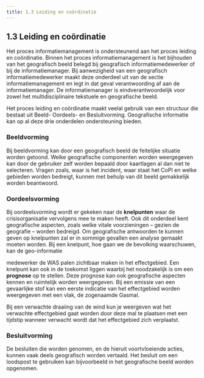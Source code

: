 ```yaml
---
title: 1.3 Leiding en coördinatie
---
```


## 1.3 Leiding en coördinatie

Het proces informatiemanagement is ondersteunend aan het proces leiding en coördinatie.
Binnen het proces informatiemanagement is het bijhouden van het geografisch beeld belegd
bij geografisch informatiemedewerker of bij de informatiemanager. Bij aanwezigheid van een
geografisch informatiemedewerker maakt deze onderdeel uit van de sectie
informatiemanagement en legt in dat geval verantwoording af aan de informatiemanager. De
informatiemanager is eindverantwoordelijk voor zowel het multidisciplinaire tekstuele en
geografische beeld.

Het proces leiding en coördinatie maakt veelal gebruik van een structuur die bestaat uit
Beeld- Oordeels- en Besluitvorming. Geografische informatie kan op al deze drie onderdelen
ondersteuning bieden.

### Beeldvorming

Bij beeldvorming kan door een geografisch beeld de feitelijke situatie worden getoond.
Welke geografische componenten worden weergegeven kan door de gebruiker zelf worden
bepaald door kaartlagen al dan niet te selecteren. Vragen zoals, waar is het incident, waar
staat het CoPI en welke gebieden worden bedreigt, kunnen met behulp van dit beeld
gemakkelijk worden beantwoord.

### Oordeelsvorming
Bij oordeelsvorming wordt er gekeken naar de __knelpunten__ waar de crisisorganisatie
vervolgens mee te maken heeft. Ook dit onderdeel kent geografische aspecten, zoals welke
vitale voorzieningen – gezien de geografie – worden bedreigd. Om geografische antwoorden
te kunnen geven op knelpunten zal er in sommige gevallen een analyse gemaakt moeten
worden. Bij een knelpunt, hoe gaan we de bevolking waarschuwen, kan de geo-informatie

medewerker de WAS palen zichtbaar maken in het effectgebied. Een knelpunt kan ook in de
toekomst liggen waarbij het noodzakelijk is om een __prognose__ op te stellen. Deze prognose kan ook geografische aspecten kennen en ruimtelijk worden weergegeven. Bij een emissie van een gevaarlijke stof kan een eerste indicatie van het effectgebied worden weergegeven met een vlak, de zogenaamde Gasmal.

Bij een verwachte draaiing van de wind kun je weergeven wat het verwachte effectgebied
gaat worden door deze mal te plaatsen met een tijdstip wanneer verwacht wordt dat het
effectgebied zich verplaatst.

### Besluitvorming

De besluiten die worden genomen, en de hieruit voortvloeiende acties, kunnen vaak deels
geografisch worden vertaald. Het besluit om een loodspost te gebruiken kan bijvoorbeeld in
het geografische beeld worden opgenomen.
